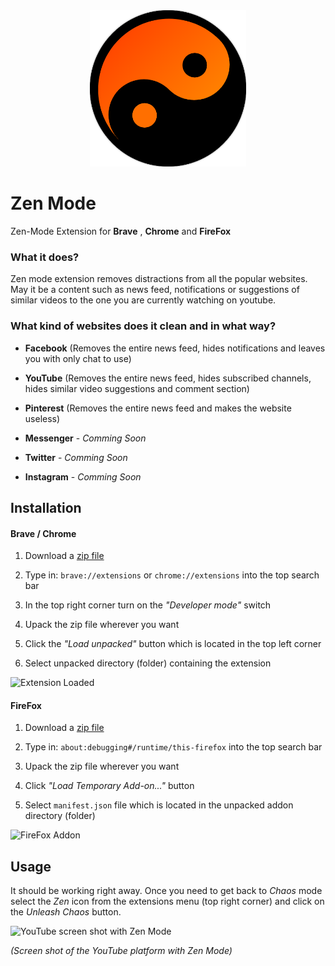 <div align="center">
    <img src="icons/icon.png" width="250">
</div>

# Zen Mode

Zen-Mode Extension for **Brave** , **Chrome** and **FireFox**

### What it does?

Zen mode extension removes distractions from all the popular websites. May it be a content such as news feed, notifications or suggestions of similar videos to the one you are currently watching on youtube.

### What kind of websites does it clean and in what way?

- **Facebook** (Removes the entire news feed, hides notifications and leaves you with only chat to use)

- **YouTube** (Removes the entire news feed, hides subscribed channels, hides similar video suggestions and comment section)

- **Pinterest** (Removes the entire news feed and makes the website useless)

- **Messenger** - *Comming Soon*

- **Twitter** - *Comming Soon*

- **Instagram** - *Comming Soon*

## Installation

#### Brave / Chrome

1. Download a [zip file](https://github.com/Ph0enixKM/browser-zen-mode/archive/master.zip)

2. Type in: `brave://extensions` or `chrome://extensions` into the top search bar

3. In the top right corner turn on the *"Developer mode"* switch

4. Upack the zip file wherever you want

5. Click the *"Load unpacked"* button which is located in the top left corner

6. Select unpacked directory (folder) containing the extension

![Extension Loaded](https://raw.githubusercontent.com/Ph0enixKM/browser-zen-mode/master/icons/extension.png)

#### FireFox

1. Download a [zip file](https://github.com/Ph0enixKM/browser-zen-mode/archive/master.zip)

2. Type in: `about:debugging#/runtime/this-firefox` into the top search bar

3. Upack the zip file wherever you want

4. Click *"Load Temporary Add-on..."* button

5. Select `manifest.json` file which is located in the unpacked addon directory (folder)

![FireFox Addon](/home/phoenix/Desktop/Dev/browser-zen-mode/icons/addon.png)

## Usage

It should be working right away. Once you need to get back to *Chaos* mode select the *Zen* icon from the extensions menu (top right corner) and click on the *Unleash Chaos* button.

![YouTube screen shot with Zen Mode](https://raw.githubusercontent.com/Ph0enixKM/browser-zen-mode/master/icons/yt-ss.jpg)

*(Screen shot of the YouTube platform with Zen Mode)*
